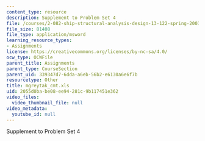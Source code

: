 ```yaml
---
content_type: resource
description: Supplement to Problem Set 4
file: /courses/2-082-ship-structural-analysis-design-13-122-spring-2003/2055d0babe08ee94281c9b117451e362_mgreytak_cmt.xls
file_size: 81408
file_type: application/msword
learning_resource_types:
- Assignments
license: https://creativecommons.org/licenses/by-nc-sa/4.0/
ocw_type: OCWFile
parent_title: Assignments
parent_type: CourseSection
parent_uid: 339347d7-6dda-a6eb-56b2-e6130a6e6f7b
resourcetype: Other
title: mgreytak_cmt.xls
uid: 2055d0ba-be08-ee94-281c-9b117451e362
video_files:
  video_thumbnail_file: null
video_metadata:
  youtube_id: null
---
```

Supplement to Problem Set 4